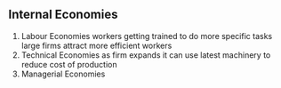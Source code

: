 ## Internal Economies
1. Labour Economies
	   workers getting trained to do more specific tasks
	   large firms attract more efficient workers
2. Technical Economies
	   as firm expands it can use latest machinery to reduce cost of production
3. Managerial Economies